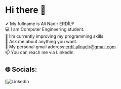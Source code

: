 # Hi there 👋
 ✔ My fullname is Ali Nadir ERDİL®<br>💻 I am Computer Engineering student.<br>📖 I’m currently improving my programming skills.<br>💬 Ask me about anything you want.<br>📩 My personal gmail address:erdil.alinadir@gmail.com <br>📫 You can reach me via LinkedIn: <br>


## 🌐 Socials:
[![LinkedIn](https://www.linkedin.com/in/ali-nadir-erdil-4b24a52b3/) 
